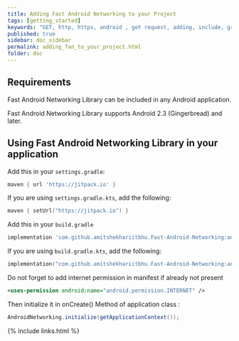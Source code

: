 ```yaml
---
title: Adding Fast Android Networking to your Project
tags: [getting_started]
keywords: "GET, http, https, android , get request, adding, include, gradle"
published: true
sidebar: doc_sidebar
permalink: adding_fan_to_your_project.html
folder: doc
---
```


## Requirements

Fast Android Networking Library can be included in any Android application. 

Fast Android Networking Library supports Android 2.3 (Gingerbread) and later. 

## Using Fast Android Networking Library in your application

Add this in your `settings.gradle`:
```groovy
maven { url 'https://jitpack.io' }
```

If you are using `settings.gradle.kts`, add the following:
```kotlin
maven { setUrl("https://jitpack.io") }
```

Add this in your `build.gradle`
```groovy
implementation 'com.github.amitshekhariitbhu.Fast-Android-Networking:android-networking:1.0.4'
```

If you are using `build.gradle.kts`, add the following:
```kotlin
implementation("com.github.amitshekhariitbhu.Fast-Android-Networking:android-networking:1.0.4")
```

Do not forget to add internet permission in manifest if already not present

```xml
<uses-permission android:name="android.permission.INTERNET" />
```

Then initialize it in onCreate() Method of application class :

```java
AndroidNetworking.initialize(getApplicationContext());
```

{% include links.html %}
